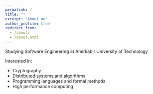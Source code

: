 ```yaml
---
permalink: /
title: ""
excerpt: "About me"
author_profile: true
redirect_from: 
  - /about/
  - /about.html
---
```


Studying Software Engineering at Amirkabir University of Technology

Interested in:

* Cryptography
* Distributed systems and algorithms
* Programming languages and formal methods
* High performance computing
